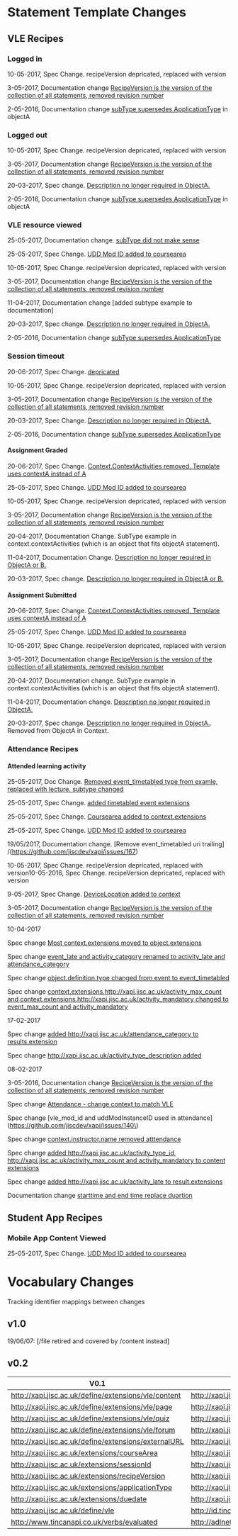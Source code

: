 # Statement Template Changes


##  VLE Recipes


### Logged in

10-05-2017, Spec Change. recipeVersion depricated, replaced with version

3-05-2017, Documentation change [RecipeVersion is the version of the collection of all statements, removed revision number](https://github.co7/jiscdev/xapi/issues/154)

2-05-2016, Documentation change [subType supersedes ApplicationType](https://github.com/jiscdev/xapi/issues/55) in objectA


### Logged out

10-05-2017, Spec Change. recipeVersion depricated, replaced with version

3-05-2017, Documentation change [RecipeVersion is the version of the collection of all statements, removed revision number](https://github.com/jiscdev/xapi/issues/154)

20-03-2017, Spec change. [Description no longer required in ObjectA.](https://github.com/jiscdev/xapi/issues/148)

2-05-2016, Documentation change [subType supersedes ApplicationType](https://github.com/jiscdev/xapi/issues/55) in objectA


### VLE resource viewed

25-05-2017, Documentation change. [subType did not make sense](https://github.com/jiscdev/xapi/issues/163)

25-05-2017, Spec Change. [UDD Mod ID added to coursearea](https://github.com/jiscdev/xapi/issues/165)

10-05-2017, Spec Change. recipeVersion depricated, replaced with version

3-05-2017, Documentation change [RecipeVersion is the version of the collection of all statements, removed revision number](https://github.com/jiscdev/xapi/issues/154)

11-04-2017, Documentation change [added subtype example to documentation]

20-03-2017, Spec change. [Description no longer required in ObjectA.](https://github.com/jiscdev/xapi/issues/148)

2-05-2016, Documentation change [subType supersedes ApplicationType](https://github.com/jiscdev/xapi/issues/55)


### Session timeout

20-06-2017, Spec Change. [depricated](https://github.com/jiscdev/xapi/issues/170)

10-05-2017, Spec Change. recipeVersion depricated, replaced with version

3-05-2017, Documentation change [RecipeVersion is the version of the collection of all statements, removed revision number](https://github.com/jiscdev/xapi/issues/154)

20-03-2017, Spec Change. [Description no longer required in ObjectA.](https://github.com/jiscdev/xapi/issues/148)

2-05-2016, Documentation change [subType supersedes ApplicationType](https://github.com/jiscdev/xapi/issues/55)


#### Assignment Graded

20-06-2017, Spec Change. [Context.ContextActivities removed. Template uses contextA instead of A](https://github.com/jiscdev/xapi/issues/168)

25-05-2017, Spec Change. [UDD Mod ID added to coursearea](https://github.com/jiscdev/xapi/issues/165)

10-05-2017, Spec Change. recipeVersion depricated, replaced with version

3-05-2017, Documentation change [RecipeVersion is the version of the collection of all statements, removed revision number](https://github.com/jiscdev/xapi/issues/154)

20-04-2017, Documentation Change. SubType example in context.contextActivities (which is an object that fits objectA statement).

11-04-2017, Documentation Change. [Description no longer required in ObjectA or B.](https://github.com/jiscdev/xapi/issues/148)

20-03-2017, Spec change. [Description no longer required in ObjectA or B.](https://github.com/jiscdev/xapi/issues/148)


#### Assignment Submitted

20-06-2017, Spec Change. [Context.ContextActivities removed. Template uses contextA instead of A](https://github.com/jiscdev/xapi/issues/168)

25-05-2017, Spec Change. [UDD Mod ID added to coursearea](https://github.com/jiscdev/xapi/issues/165)

10-05-2017, Spec Change. recipeVersion depricated, replaced with version

3-05-2017, Documentation change [RecipeVersion is the version of the collection of all statements, removed revision number](https://github.com/jiscdev/xapi/issues/154)

20-04-2017, Documentation change. SubType example in context.contextActivities (which is an object that fits objectA statement).

11-04-2017, Documentation change. [Description no longer required in ObjectA.](https://github.com/jiscdev/xapi/issues/148)

20-03-2017, Spec change. [Description no longer required in ObjectA.](https://github.com/jiscdev/xapi/issues/148). Removed from ObjectA in Context.


### Attendance Recipes



#### Attended learning activity

25-05-2017, Doc Change. [Removed event_timetabled type from examle, replaced with lecture. subtype changed](https://github.com/jiscdev/xapi/issues/165)

25-05-2017, Spec Change. [added timetabled event extensions](https://github.com/jiscdev/xapi/issues/165)

25-05-2017, Spec Change. [Coursearea added to context.extensions](https://github.com/jiscdev/xapi/issues/165)

25-05-2017, Spec Change. [UDD Mod ID added to coursearea](https://github.com/jiscdev/xapi/issues/165)

19/05/2017, Documentation change. [Remove event_timetabled uri trailing] /(https://github.com/jiscdev/xapi/issues/167)

10-05-2017, Spec Change. recipeVersion depricated, replaced with version10-05-2016, Spec Change. recipeVersion depricated, replaced with version

9-05-2017, Spec Change. [DeviceLocation added to context](https://github.com/jiscdev/xapi/issues/158)

3-05-2017, Documentation change [RecipeVersion is the version of the collection of all statements, removed revision number](https://github.com/jiscdev/xapi/issues/154)


10-04-2017

Spec change [Most context.extensions moved to object.extensions](https://github.com/jiscdev/xapi/issues/151)

Spec change [event_late and activity_category renamed to activity_late and attendance_category](https://github.com/jiscdev/xapi/issues/151)

Spec change [object.definition.type changed from event to event_timetabled](https://github.com/jiscdev/xapi/issues/151)

Spec change [context.extensions.http://xapi.jisc.ac.uk/activity_max_count and context.extensions.http://xapi.jisc.ac.uk/activity_mandatory changed to event_max_count and activity_mandatory](https://github.com/jiscdev/xapi/issues/151)


17-02-2017

Spec change [added http://xapi.jisc.ac.uk/attendance_category to results.extension](https://github.com/jiscdev/xapi/issues/142)

Spec change [http://xapi.jisc.ac.uk/activity_type_description added](https://github.com/jiscdev/xapi/issues/142)


08-02-2017

3-05-2016, Documentation change [RecipeVersion is the version of the collection of all statements, removed revision number](https://github.com/jiscdev/xapi/issues/154)

Spec change [Attendance - change context to match VLE](https://github.com/jiscdev/xapi/issues/139)

Spec change [vle_mod_id and uddModInstanceID used in attendance](https://github.com/jiscdev/xapi/issues/140\)

Spec change [context.instructor.name removed atttendance](https://github.com/jiscdev/xapi/issues/141)

Spec change [added http://xapi.jisc.ac.uk/activity_type_id, http://xapi.jisc.ac.uk/activity_max_count and activity_mandatory to content extensions](https://github.com/jiscdev/xapi/issues/142)

Spec change [added http://xapi.jisc.ac.uk/activity_late to result.extensions](https://github.com/jiscdev/xapi/issues/142)

Documentation change [starttime and end time replace duartion](https://github.com/jiscdev/xapi/issues/143)


## Student App Recipes

### Mobile App Content Viewed 

25-05-2017, Spec Change. [UDD Mod ID added to coursearea](https://github.com/jiscdev/xapi/issues/165)


# Vocabulary Changes
Tracking identifier mappings between changes


## v1.0

19/06/07: [/file retired and covered by /content instead]


## v0.2

| V0.1  		| v0.2                    		 | 
| ------------- | -------------------------------|
| http://xapi.jisc.ac.uk/define/extensions/vle/content  | http://xapi.jisc.ac.uk/vle/content
| http://xapi.jisc.ac.uk/define/extensions/vle/page     | http://xapi.jisc.ac.uk/vle/page  
| http://xapi.jisc.ac.uk/define/extensions/vle/quiz     | http://xapi.jisc.ac.uk/vle/quiz  
| http://xapi.jisc.ac.uk/define/extensions/vle/forum    | http://xapi.jisc.ac.uk/vle/forum  
| http://xapi.jisc.ac.uk/define/extensions/externalURL  | http://xapi.jisc.ac.uk/externalURL
| http://xapi.jisc.ac.uk/extensions/courseArea | http://xapi.jisc.ac.uk/courseArea	
| http://xapi.jisc.ac.uk/extensions/sessionId  | http://xapi.jisc.ac.uk/sessionId 
| http://xapi.jisc.ac.uk/extensions/recipeVersion | http://xapi.jisc.ac.uk/recipeVersion
| http://xapi.jisc.ac.uk/extensions/applicationType | http://xapi.jisc.ac.uk/applicationType
| http://xapi.jisc.ac.uk/extensions/duedate  | http://xapi.jisc.ac.uk/dueDate
| http://xapi.jisc.ac.uk/define/vle   		 | http://id.tincanapi.com/activitytype/lms        
| http://www.tincanapi.co.uk/verbs/evaluated | http://adlnet.gov/expapi/verbs/scored 
